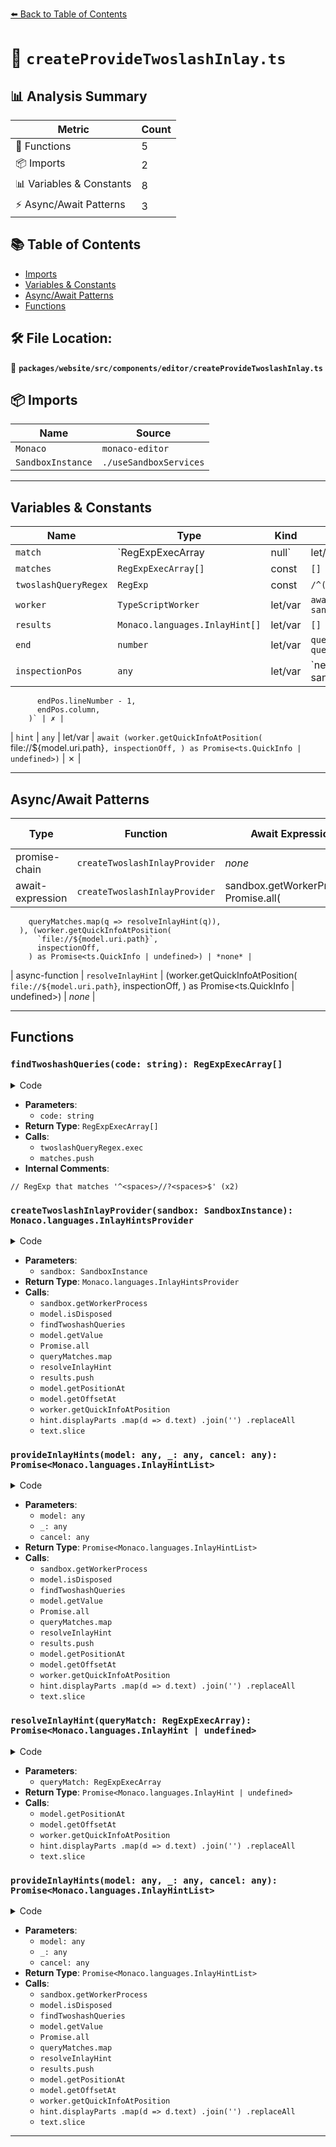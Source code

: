 [⬅️ Back to Table of Contents](../../../../../index.md)

# 📄 `createProvideTwoslashInlay.ts`

## 📊 Analysis Summary

| Metric | Count |
|--------|-------|
| 🔧 Functions | 5 |
| 📦 Imports | 2 |
| 📊 Variables & Constants | 8 |
| ⚡ Async/Await Patterns | 3 |

## 📚 Table of Contents

- [Imports](#imports)
- [Variables & Constants](#variables-constants)
- [Async/Await Patterns](#asyncawait-patterns)
- [Functions](#functions)

## 🛠️ File Location:
📂 **`packages/website/src/components/editor/createProvideTwoslashInlay.ts`**

## 📦 Imports

| Name | Source |
|------|--------|
| `Monaco` | `monaco-editor` |
| `SandboxInstance` | `./useSandboxServices` |


---

## Variables & Constants

| Name | Type | Kind | Value | Exported |
|------|------|------|-------|----------|
| `match` | `RegExpExecArray | null` | let/var | `null` | ✗ |
| `matches` | `RegExpExecArray[]` | const | `[]` | ✗ |
| `twoslashQueryRegex` | `RegExp` | const | `/^(\s*\/\/\s*\^\?)\s*$/gm` | ✗ |
| `worker` | `TypeScriptWorker` | let/var | `await sandbox.getWorkerProcess()` | ✗ |
| `results` | `Monaco.languages.InlayHint[]` | let/var | `[]` | ✗ |
| `end` | `number` | let/var | `queryMatch.index + queryMatch[1].length - 1` | ✗ |
| `inspectionPos` | `any` | let/var | `new sandbox.monaco.Position(
          endPos.lineNumber - 1,
          endPos.column,
        )` | ✗ |
| `hint` | `any` | let/var | `await (worker.getQuickInfoAtPosition(
          `file://${model.uri.path}`,
          inspectionOff,
        ) as Promise<ts.QuickInfo | undefined>)` | ✗ |


---

## Async/Await Patterns

| Type | Function | Await Expressions | Promise Chains |
|------|----------|-------------------|----------------|
| promise-chain | `createTwoslashInlayProvider` | *none* | Promise.all |
| await-expression | `createTwoslashInlayProvider` | sandbox.getWorkerProcess(), Promise.all(
        queryMatches.map(q => resolveInlayHint(q)),
      ), (worker.getQuickInfoAtPosition(
          `file://${model.uri.path}`,
          inspectionOff,
        ) as Promise<ts.QuickInfo | undefined>) | *none* |
| async-function | `resolveInlayHint` | (worker.getQuickInfoAtPosition(
          `file://${model.uri.path}`,
          inspectionOff,
        ) as Promise<ts.QuickInfo | undefined>) | *none* |


---

## Functions

### `findTwoshashQueries(code: string): RegExpExecArray[]`

<details><summary>Code</summary>

```ts
function findTwoshashQueries(code: string): RegExpExecArray[] {
  let match: RegExpExecArray | null = null;
  const matches: RegExpExecArray[] = [];
  // RegExp that matches '^<spaces>//?<spaces>$'
  const twoslashQueryRegex = /^(\s*\/\/\s*\^\?)\s*$/gm;
  while ((match = twoslashQueryRegex.exec(code))) {
    matches.push(match);
  }
  return matches;
}
```
</details>

- **Parameters**:
  - `code: string`
- **Return Type**: `RegExpExecArray[]`
- **Calls**:
  - `twoslashQueryRegex.exec`
  - `matches.push`
- **Internal Comments**:
```
// RegExp that matches '^<spaces>//?<spaces>$' (x2)
```

### `createTwoslashInlayProvider(sandbox: SandboxInstance): Monaco.languages.InlayHintsProvider`

<details><summary>Code</summary>

```ts
export function createTwoslashInlayProvider(
  sandbox: SandboxInstance,
): Monaco.languages.InlayHintsProvider {
  return {
    provideInlayHints: async (
      model,
      _,
      cancel,
    ): Promise<Monaco.languages.InlayHintList> => {
      const worker = await sandbox.getWorkerProcess();
      if (model.isDisposed() || cancel.isCancellationRequested) {
        return {
          dispose(): void {
            /* nop */
          },
          hints: [],
        };
      }

      const queryMatches = findTwoshashQueries(model.getValue());

      const results: Monaco.languages.InlayHint[] = [];

      for (const result of await Promise.all(
        queryMatches.map(q => resolveInlayHint(q)),
      )) {
        if (result) {
          results.push(result);
        }
      }

      return {
        dispose(): void {
          /* nop */
        },
        hints: results,
      };

      async function resolveInlayHint(
        queryMatch: RegExpExecArray,
      ): Promise<Monaco.languages.InlayHint | undefined> {
        const end = queryMatch.index + queryMatch[1].length - 1;
        const endPos = model.getPositionAt(end);
        const inspectionPos = new sandbox.monaco.Position(
          endPos.lineNumber - 1,
          endPos.column,
        );
        const inspectionOff = model.getOffsetAt(inspectionPos);

        const hint = await (worker.getQuickInfoAtPosition(
          `file://${model.uri.path}`,
          inspectionOff,
        ) as Promise<ts.QuickInfo | undefined>);
        if (!hint?.displayParts) {
          return;
        }

        let text = hint.displayParts
          .map(d => d.text)
          .join('')
          .replaceAll(/\r?\n\s*/g, ' ');
        if (text.length > 120) {
          text = `${text.slice(0, 119)}...`;
        }

        return {
          kind: sandbox.monaco.languages.InlayHintKind.Type,
          label: text,
          paddingLeft: true,
          position: new sandbox.monaco.Position(
            endPos.lineNumber,
            endPos.column + 1,
          ),
        };
      }
    },
  };
}
```
</details>

- **Parameters**:
  - `sandbox: SandboxInstance`
- **Return Type**: `Monaco.languages.InlayHintsProvider`
- **Calls**:
  - `sandbox.getWorkerProcess`
  - `model.isDisposed`
  - `findTwoshashQueries`
  - `model.getValue`
  - `Promise.all`
  - `queryMatches.map`
  - `resolveInlayHint`
  - `results.push`
  - `model.getPositionAt`
  - `model.getOffsetAt`
  - `worker.getQuickInfoAtPosition`
  - `hint.displayParts
          .map(d => d.text)
          .join('')
          .replaceAll`
  - `text.slice`
### `provideInlayHints(model: any, _: any, cancel: any): Promise<Monaco.languages.InlayHintList>`

<details><summary>Code</summary>

```ts
async (
      model,
      _,
      cancel,
    ): Promise<Monaco.languages.InlayHintList> => {
      const worker = await sandbox.getWorkerProcess();
      if (model.isDisposed() || cancel.isCancellationRequested) {
        return {
          dispose(): void {
            /* nop */
          },
          hints: [],
        };
      }

      const queryMatches = findTwoshashQueries(model.getValue());

      const results: Monaco.languages.InlayHint[] = [];

      for (const result of await Promise.all(
        queryMatches.map(q => resolveInlayHint(q)),
      )) {
        if (result) {
          results.push(result);
        }
      }

      return {
        dispose(): void {
          /* nop */
        },
        hints: results,
      };

      async function resolveInlayHint(
        queryMatch: RegExpExecArray,
      ): Promise<Monaco.languages.InlayHint | undefined> {
        const end = queryMatch.index + queryMatch[1].length - 1;
        const endPos = model.getPositionAt(end);
        const inspectionPos = new sandbox.monaco.Position(
          endPos.lineNumber - 1,
          endPos.column,
        );
        const inspectionOff = model.getOffsetAt(inspectionPos);

        const hint = await (worker.getQuickInfoAtPosition(
          `file://${model.uri.path}`,
          inspectionOff,
        ) as Promise<ts.QuickInfo | undefined>);
        if (!hint?.displayParts) {
          return;
        }

        let text = hint.displayParts
          .map(d => d.text)
          .join('')
          .replaceAll(/\r?\n\s*/g, ' ');
        if (text.length > 120) {
          text = `${text.slice(0, 119)}...`;
        }

        return {
          kind: sandbox.monaco.languages.InlayHintKind.Type,
          label: text,
          paddingLeft: true,
          position: new sandbox.monaco.Position(
            endPos.lineNumber,
            endPos.column + 1,
          ),
        };
      }
    }
```
</details>

- **Parameters**:
  - `model: any`
  - `_: any`
  - `cancel: any`
- **Return Type**: `Promise<Monaco.languages.InlayHintList>`
- **Calls**:
  - `sandbox.getWorkerProcess`
  - `model.isDisposed`
  - `findTwoshashQueries`
  - `model.getValue`
  - `Promise.all`
  - `queryMatches.map`
  - `resolveInlayHint`
  - `results.push`
  - `model.getPositionAt`
  - `model.getOffsetAt`
  - `worker.getQuickInfoAtPosition`
  - `hint.displayParts
          .map(d => d.text)
          .join('')
          .replaceAll`
  - `text.slice`
### `resolveInlayHint(queryMatch: RegExpExecArray): Promise<Monaco.languages.InlayHint | undefined>`

<details><summary>Code</summary>

```ts
async function resolveInlayHint(
        queryMatch: RegExpExecArray,
      ): Promise<Monaco.languages.InlayHint | undefined> {
        const end = queryMatch.index + queryMatch[1].length - 1;
        const endPos = model.getPositionAt(end);
        const inspectionPos = new sandbox.monaco.Position(
          endPos.lineNumber - 1,
          endPos.column,
        );
        const inspectionOff = model.getOffsetAt(inspectionPos);

        const hint = await (worker.getQuickInfoAtPosition(
          `file://${model.uri.path}`,
          inspectionOff,
        ) as Promise<ts.QuickInfo | undefined>);
        if (!hint?.displayParts) {
          return;
        }

        let text = hint.displayParts
          .map(d => d.text)
          .join('')
          .replaceAll(/\r?\n\s*/g, ' ');
        if (text.length > 120) {
          text = `${text.slice(0, 119)}...`;
        }

        return {
          kind: sandbox.monaco.languages.InlayHintKind.Type,
          label: text,
          paddingLeft: true,
          position: new sandbox.monaco.Position(
            endPos.lineNumber,
            endPos.column + 1,
          ),
        };
      }
```
</details>

- **Parameters**:
  - `queryMatch: RegExpExecArray`
- **Return Type**: `Promise<Monaco.languages.InlayHint | undefined>`
- **Calls**:
  - `model.getPositionAt`
  - `model.getOffsetAt`
  - `worker.getQuickInfoAtPosition`
  - `hint.displayParts
          .map(d => d.text)
          .join('')
          .replaceAll`
  - `text.slice`
### `provideInlayHints(model: any, _: any, cancel: any): Promise<Monaco.languages.InlayHintList>`

<details><summary>Code</summary>

```ts
async (
      model,
      _,
      cancel,
    ): Promise<Monaco.languages.InlayHintList> => {
      const worker = await sandbox.getWorkerProcess();
      if (model.isDisposed() || cancel.isCancellationRequested) {
        return {
          dispose(): void {
            /* nop */
          },
          hints: [],
        };
      }

      const queryMatches = findTwoshashQueries(model.getValue());

      const results: Monaco.languages.InlayHint[] = [];

      for (const result of await Promise.all(
        queryMatches.map(q => resolveInlayHint(q)),
      )) {
        if (result) {
          results.push(result);
        }
      }

      return {
        dispose(): void {
          /* nop */
        },
        hints: results,
      };

      async function resolveInlayHint(
        queryMatch: RegExpExecArray,
      ): Promise<Monaco.languages.InlayHint | undefined> {
        const end = queryMatch.index + queryMatch[1].length - 1;
        const endPos = model.getPositionAt(end);
        const inspectionPos = new sandbox.monaco.Position(
          endPos.lineNumber - 1,
          endPos.column,
        );
        const inspectionOff = model.getOffsetAt(inspectionPos);

        const hint = await (worker.getQuickInfoAtPosition(
          `file://${model.uri.path}`,
          inspectionOff,
        ) as Promise<ts.QuickInfo | undefined>);
        if (!hint?.displayParts) {
          return;
        }

        let text = hint.displayParts
          .map(d => d.text)
          .join('')
          .replaceAll(/\r?\n\s*/g, ' ');
        if (text.length > 120) {
          text = `${text.slice(0, 119)}...`;
        }

        return {
          kind: sandbox.monaco.languages.InlayHintKind.Type,
          label: text,
          paddingLeft: true,
          position: new sandbox.monaco.Position(
            endPos.lineNumber,
            endPos.column + 1,
          ),
        };
      }
    }
```
</details>

- **Parameters**:
  - `model: any`
  - `_: any`
  - `cancel: any`
- **Return Type**: `Promise<Monaco.languages.InlayHintList>`
- **Calls**:
  - `sandbox.getWorkerProcess`
  - `model.isDisposed`
  - `findTwoshashQueries`
  - `model.getValue`
  - `Promise.all`
  - `queryMatches.map`
  - `resolveInlayHint`
  - `results.push`
  - `model.getPositionAt`
  - `model.getOffsetAt`
  - `worker.getQuickInfoAtPosition`
  - `hint.displayParts
          .map(d => d.text)
          .join('')
          .replaceAll`
  - `text.slice`

---
